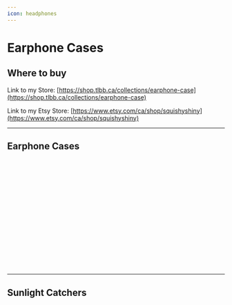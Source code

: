 ```yaml
---
icon: headphones
---
```


# Earphone Cases



## Where to buy

Link to my Store: [https://shop.tlbb.ca/collections/earphone-case](https://shop.tlbb.ca/collections/earphone-case)

Link to my Etsy Store: [https://www.etsy.com/ca/shop/squishyshiny](https://www.etsy.com/ca/shop/squishyshiny)



***

## Earphone Cases

<div>

<figure><img src="../.gitbook/assets/IMG_0903.JPG" alt=""><figcaption></figcaption></figure>

 

<figure><img src="../.gitbook/assets/IMG_0931.JPG" alt=""><figcaption></figcaption></figure>

</div>

<div>

<figure><img src="../.gitbook/assets/IMG20240619165828.jpg" alt=""><figcaption></figcaption></figure>

 

<figure><img src="../.gitbook/assets/IMG20240620095718.jpg" alt=""><figcaption></figcaption></figure>

 

<figure><img src="../.gitbook/assets/IMG20240620131508.jpg" alt=""><figcaption></figcaption></figure>

 

<figure><img src="../.gitbook/assets/IMG20240620131635.jpg" alt=""><figcaption></figcaption></figure>

 

<figure><img src="../.gitbook/assets/IMG20240620155228.jpg" alt=""><figcaption></figcaption></figure>

</div>

<div>

<figure><img src="../.gitbook/assets/D1.jpg" alt=""><figcaption></figcaption></figure>

 

<figure><img src="../.gitbook/assets/A3.jpg" alt=""><figcaption></figcaption></figure>

 

<figure><img src="../.gitbook/assets/A4.jpg" alt=""><figcaption></figcaption></figure>

 

<figure><img src="../.gitbook/assets/B3.jpg" alt=""><figcaption></figcaption></figure>

</div>

<div>

<figure><img src="../.gitbook/assets/G4.jpg" alt=""><figcaption></figcaption></figure>

 

<figure><img src="../.gitbook/assets/G9.jpg" alt=""><figcaption></figcaption></figure>

 

<figure><img src="../.gitbook/assets/E4.jpg" alt=""><figcaption></figcaption></figure>

 

<figure><img src="../.gitbook/assets/F1 (2).jpg" alt=""><figcaption></figcaption></figure>

</div>

<div>

<figure><img src="../.gitbook/assets/L7.jpg" alt=""><figcaption></figcaption></figure>

 

<figure><img src="../.gitbook/assets/H5.jpg" alt=""><figcaption></figcaption></figure>

 

<figure><img src="../.gitbook/assets/J7.jpg" alt=""><figcaption></figcaption></figure>

 

<figure><img src="../.gitbook/assets/K5.jpg" alt=""><figcaption></figcaption></figure>

</div>



***

## Sunlight Catchers

<div>

<figure><img src="../.gitbook/assets/Photo 2023-05-18, 22 50 52.jpg" alt=""><figcaption></figcaption></figure>

 

<figure><img src="../.gitbook/assets/Photo 2023-05-18, 22 51 08.jpg" alt=""><figcaption></figcaption></figure>

</div>

<div>

<figure><img src="../.gitbook/assets/Photo 2023-07-15, 03 45 48.jpg" alt=""><figcaption></figcaption></figure>

 

<figure><img src="../.gitbook/assets/Photo 2023-07-15, 03 44 13.jpg" alt=""><figcaption></figcaption></figure>

 

<figure><img src="../.gitbook/assets/Photo 2023-07-15, 03 44 53.jpg" alt=""><figcaption></figcaption></figure>

</div>

